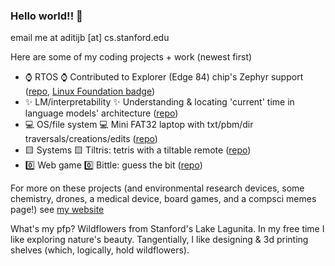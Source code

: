 ### Hello world!! 👋

email me at aditijb [at] cs.stanford.edu

Here are some of my coding projects + work (newest first)
 * ⌚ RTOS ⌚ Contributed to Explorer (Edge 84) chip's Zephyr support ([repo](https://github.com/zephyrproject-rtos/zephyr), [Linux Foundation badge](https://www.credly.com/users/aditi-bhaskar/badges))
 * ✨ LM/interpretability ✨ Understanding & locating 'current' time in language models' architecture ([repo](https://github.com/Suzehva/time-in-language-models))
 * 💻 OS/file system 💻 Mini FAT32 laptop with txt/pbm/dir traversals/creations/edits ([repo](https://github.com/aditi-bhaskar/suziti-filesystem))
 * 🟨 Systems 🟨 Tiltris: tetris with a tiltable remote ([repo](https://github.com/aditi-bhaskar/tiltris))
 * 0️⃣ Web game 0️⃣ Bittle: guess the bit ([repo](https://github.com/bittlesuite/bittlesuite.github.io))
   
For more on these projects (and environmental research devices, some chemistry, drones, a medical device, board games, and a compsci memes page!) see [my website](https://aditi-bhaskar.github.io/projects)

What's my pfp? Wildflowers from Stanford's Lake Lagunita. In my free time I like exploring nature's beauty. Tangentially, I like designing & 3d printing shelves (which, logically, hold wildflowers).

